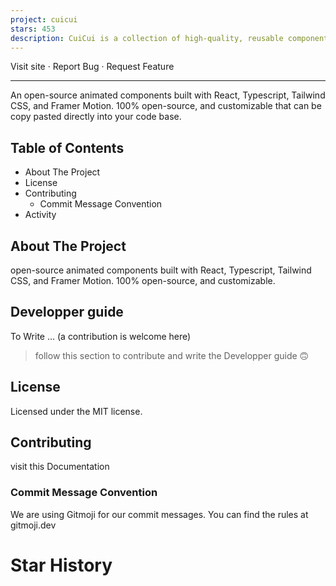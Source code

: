 ```yaml
---
project: cuicui
stars: 453
description: CuiCui is a collection of high-quality, reusable components designed to streamline the development of your web applications. With a focus on providing essential UI elements, pre-built blocks, and templates, CuiCui enables you to quickly and effortlessly create professional-grade websites and SaaS platforms featuring top-notch user interfaces.
---
```


Visit site · Report Bug · Request Feature

* * *

An open-source animated components built with React, Typescript, Tailwind CSS, and Framer Motion. 100% open-source, and customizable that can be copy pasted directly into your code base.

Table of Contents
-----------------

-   About The Project
-   License
-   Contributing
    -   Commit Message Convention
-   Activity

About The Project
-----------------

open-source animated components built with React, Typescript, Tailwind CSS, and Framer Motion. 100% open-source, and customizable.

Developper guide
----------------

To Write ... (a contribution is welcome here)

> follow this section to contribute and write the Developper guide 🙃

License
-------

Licensed under the MIT license.

Contributing
------------

visit this Documentation

### Commit Message Convention

We are using Gitmoji for our commit messages. You can find the rules at gitmoji.dev

Star History
============
